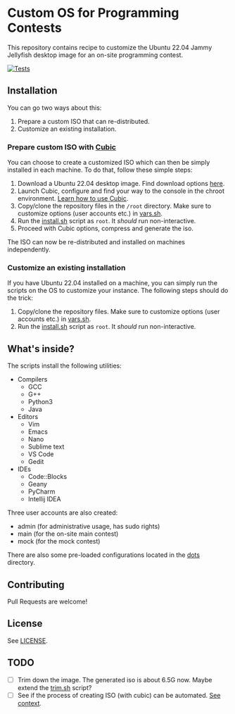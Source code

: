 # Custom OS for Programming Contests

This repository contains recipe to customize the Ubuntu 22.04 Jammy
Jellyfish desktop image for an on-site programming contest.

[![Tests](https://github.com/rebornplusplus/contest-iso/actions/workflows/tests.yml/badge.svg)](https://github.com/rebornplusplus/contest-iso/actions/workflows/tests.yml)

## Installation

You can go two ways about this:

1. Prepare a custom ISO that can re-distributed.
2. Customize an existing installation.

### Prepare custom ISO with [Cubic](https://github.com/PJ-Singh-001/Cubic)

You can choose to create a customized ISO which can then be simply
installed in each machine. To do that, follow these simple steps:

1. Download a Ubuntu 22.04 desktop image. Find download options
   [here](http://releases.ubuntu.com/jammy/).
2. Launch Cubic, configure and find your way to the console in the
   chroot environment.  [Learn how to use Cubic](https://askubuntu.com/questions/741753/how-to-use-cubic-to-create-a-custom-ubuntu-live-cd-image).
3. Copy/clone the repository files in the `/root` directory. Make sure
   to customize options (user accounts etc.) in [vars.sh](./vars.sh).
4. Run the [install.sh](./install.sh) script as `root`. It _should_ run
   non-interactive.
5. Proceed with Cubic options, compress and generate the iso.

The ISO can now be re-distributed and installed on machines
independently.

### Customize an existing installation

If you have Ubuntu 22.04 installed on a machine, you can simply run the
scripts on the OS to customize your instance. The following steps should
do the trick:

1. Copy/clone the repository files. Make sure to customize options (user
   accounts etc.) in [vars.sh](./vars.sh).
2. Run the [install.sh](./install.sh) script as `root`. It _should_ run
   non-interactive.

## What's inside?

The scripts install the following utilities:

* Compilers
   - GCC
   - G++
   - Python3
   - Java
* Editors
   - Vim
   - Emacs
   - Nano
   - Sublime text
   - VS Code
   - Gedit
* IDEs
   - Code::Blocks
   - Geany
   - PyCharm
   - Intellij IDEA

Three user accounts are also created:

* admin	(for administrative usage, has sudo rights)
* main	(for the on-site main contest)
* mock	(for the mock contest)

There are also some pre-loaded configurations located in the
[dots](./dots/) directory.

## Contributing

Pull Requests are welcome!

## License

See [LICENSE](./LICENSE).

## TODO

- [ ] Trim down the image. The generated iso is about 6.5G now. Maybe
  extend the [trim.sh](./scripts/trim.sh) script?
- [ ] See if the process of creating ISO (with cubic) can be automated.
  [See context](https://answers.launchpad.net/cubic/+question/677976).
